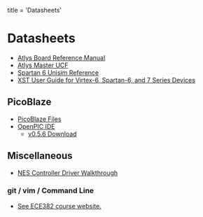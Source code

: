 title = 'Datasheets'

# Datasheets

- [Atlys Board Reference Manual](Atlys_rm.pdf)
- [Atlys Master UCF](AtlysGeneral.ucf)
- [Spartan 6 Unisim Reference](spartan6_hdl.pdf)
- [XST User Guide for Virtex-6, Spartan-6, and 7 Series Devices](xst_v6s6.pdf)

## PicoBlaze

- [PicoBlaze
  Files](http://www.xilinx.com/ipcenter/processor_central/picoblaze/member/)
- [OpenPIC
  IDE](http://www.openpicide.org/content/about/)
  - [v0.5.6 Download](openPICIDE_v0.5.6_win_setup.exe)

## Miscellaneous

- [NES Controller Driver Walkthrough](nes_driver_walkthrough.html)

### git / vim / Command Line

- [See ECE382 course website.](http://www.ece382.com/datasheets/)
